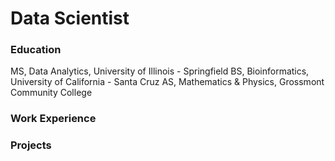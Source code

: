 # Data Scientist

### Education
MS, Data Analytics, University of Illinois - Springfield
BS, Bioinformatics, University of California - Santa Cruz
AS, Mathematics & Physics, Grossmont Community College


### Work Experience


### Projects
